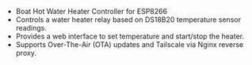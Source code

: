  * Boat Hot Water Heater Controller for ESP8266
 * Controls a water heater relay based on DS18B20 temperature sensor readings.
 * Provides a web interface to set temperature and start/stop the heater.
 * Supports Over-The-Air (OTA) updates and Tailscale via Nginx reverse proxy.
